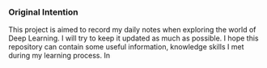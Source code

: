 ### Original Intention
This project is aimed to record my daily notes when exploring the world of Deep Learning. I will try to keep it updated as much as possible. I hope this repository can contain some useful information, knowledge skills I met during my learning process. In